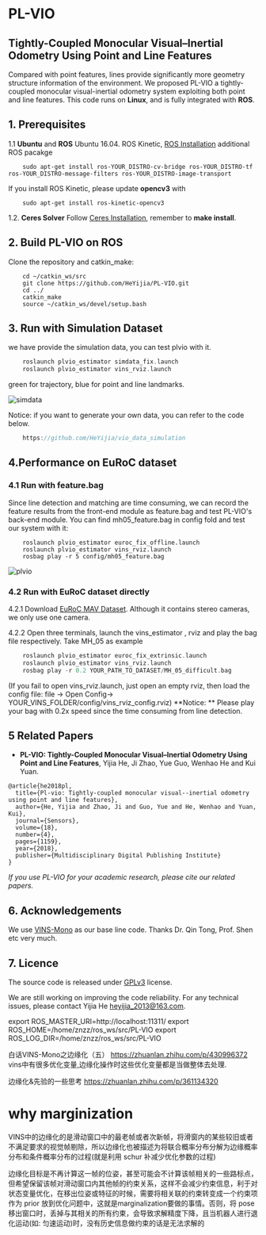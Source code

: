 # PL-VIO
##  Tightly-Coupled Monocular Visual–Inertial Odometry Using Point and Line Features

Compared with point features, lines provide significantly more geometry structure information of the environment. We proposed PL-VIO a tightly-coupled monocular visual-inertial odometry system exploiting
both point and line features. This code runs on **Linux**, and is fully integrated with **ROS**. 

## 1. Prerequisites
1.1 **Ubuntu** and **ROS**
Ubuntu 16.04. ROS Kinetic, [ROS Installation](http://wiki.ros.org/indigo/Installation/Ubuntu)
additional ROS pacakge

```
	sudo apt-get install ros-YOUR_DISTRO-cv-bridge ros-YOUR_DISTRO-tf ros-YOUR_DISTRO-message-filters ros-YOUR_DISTRO-image-transport
```
If you install ROS Kinetic, please update **opencv3** with 
```
    sudo apt-get install ros-kinetic-opencv3
```

1.2. **Ceres Solver**
Follow [Ceres Installation](http://ceres-solver.org/installation.html), remember to **make install**.

## 2. Build PL-VIO on ROS
Clone the repository and catkin_make:
```
    cd ~/catkin_ws/src
    git clone https://github.com/HeYijia/PL-VIO.git
    cd ../
    catkin_make
    source ~/catkin_ws/devel/setup.bash
```

## 3. Run with Simulation Dataset

we have provide the simulation data, you can test plvio with it.

```c++
	roslaunch plvio_estimator simdata_fix.launch 
	roslaunch plvio_estimator vins_rviz.launch 
```

green for trajectory, blue for point and line landmarks.

![simdata](doc/image/simdata.png)

Notice: if you want to generate your own data, you can refer to the code below.

```c++
	https://github.com/HeYijia/vio_data_simulation
```



## 4.Performance on EuRoC dataset

### 4.1 Run with feature.bag
Since line detection and matching are time consuming, we can record the feature results from the front-end module as feature.bag and test PL-VIO's back-end module. You can find mh05_feature.bag in config fold and test our system with it: 

    	roslaunch plvio_estimator euroc_fix_offline.launch 
    	roslaunch plvio_estimator vins_rviz.launch 
    	rosbag play -r 5 config/mh05_feature.bag 
![plvio](doc/image/plvio.gif)
### 4.2 Run with EuRoC dataset directly
4.2.1 Download [EuRoC MAV Dataset](http://projects.asl.ethz.ch/datasets/doku.php?id=kmavvisualinertialdatasets). Although it contains stereo cameras, we only use one camera.

4.2.2 Open three terminals, launch the vins_estimator , rviz and play the bag file respectively. Take MH_05 as example

```c++
    roslaunch plvio_estimator euroc_fix_extrinsic.launch 
    roslaunch plvio_estimator vins_rviz.launch 
    rosbag play -r 0.2 YOUR_PATH_TO_DATASET/MH_05_difficult.bag 
```
(If you fail to open vins_rviz.launch, just open an empty rviz, then load the config file: file -> Open Config-> YOUR_VINS_FOLDER/config/vins_rviz_config.rviz)
**Notice: ** Please play your bag with 0.2x speed since the time consuming from line detection.

## 5 Related Papers

- **PL-VIO: Tightly-Coupled Monocular Visual–Inertial Odometry Using Point and Line Features**, Yijia He, Ji Zhao, Yue Guo, Wenhao He and Kui Yuan.

```
@article{he2018pl,
  title={Pl-vio: Tightly-coupled monocular visual--inertial odometry using point and line features},
  author={He, Yijia and Zhao, Ji and Guo, Yue and He, Wenhao and Yuan, Kui},
  journal={Sensors},
  volume={18},
  number={4},
  pages={1159},
  year={2018},
  publisher={Multidisciplinary Digital Publishing Institute}
}
```

*If you use PL-VIO for your academic research, please cite our related papers.*

## 6. Acknowledgements

We use [VINS-Mono](https://github.com/HKUST-Aerial-Robotics/VINS-Mono) as our base line code. Thanks Dr. Qin Tong, Prof. Shen etc very much.

## 7. Licence
The source code is released under [GPLv3](http://www.gnu.org/licenses/) license.

We are still working on improving the code reliability. For any technical issues, please contact Yijia He <heyijia_2013@163.com>.

export ROS_MASTER_URI=http://localhost:11311/
export ROS_HOME=/home/znzz/ros_ws/src/PL-VIO
export ROS_LOG_DIR=/home/znzz/ros_ws/src/PL-VIO

白话VINS-Mono之边缘化（五）
https://zhuanlan.zhihu.com/p/430996372
vins中有很多优化变量,边缘化操作时这些优化变量都是当做整体去处理.

边缘化&先验的一些思考
https://zhuanlan.zhihu.com/p/361134320

# why marginization
VINS中的边缘化的是滑动窗口中的最老帧或者次新帧，将滑窗内的某些较旧或者不满足要求的视觉帧剔除，所以边缘化也被描述为将联合概率分布分解为边缘概率分布和条件概率分布的过程(就是利用 schur 补减少优化参数的过程)

边缘化目标是不再计算这一帧的位姿，甚至可能会不计算该帧相关的一些路标点，但希望保留该帧对滑动窗口内其他帧的约束关系，这样不会减少约束信息，利于对状态变量优化，在移出位姿或特征的时候，需要将相关联的约束转变成一个约束项作为 prior 放到优化问题中，这就是marginalization要做的事情。否则，将 pose 移出窗口时，丢掉与其相关的所有约束，会导致求解精度下降，且当机器人进行退化运动(如: 匀速运动)时，没有历史信息做约束的话是无法求解的